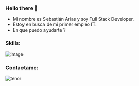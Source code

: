 ### Hello there 👋
- Mi nombre es Sebastián Arias y soy Full Stack Developer.
- Estoy en busca de mi primer empleo IT.
- En que puedo ayudarte ?
 ### Skills:
 ![image](https://user-images.githubusercontent.com/76535680/144915830-d44eac17-ec12-4d6f-8ecb-840e4ccdc7e8.png)

 ### Contactame:

![tenor](https://user-images.githubusercontent.com/76535680/143384893-23c0c593-fbec-4fcc-8e92-33667782f5ac.gif)

 
 
<!--
**serjtankian/serjtankian** is a ✨ _special_ ✨ repository because its `README.md` (this file) appears on your GitHub profile.

Here are some ideas to get you started:

- 🔭 I’m currently working on ...
- 🌱 I’m currently learning ...
- 👯 I’m looking to collaborate on ...
- 🤔 I’m looking for help with ...
- 💬 Ask me about ...
- 📫 How to reach me: ...
- 😄 Pronouns: ...
- ⚡ Fun fact: ...
-->
